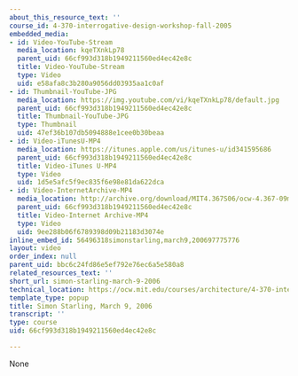 ```yaml
---
about_this_resource_text: ''
course_id: 4-370-interrogative-design-workshop-fall-2005
embedded_media:
- id: Video-YouTube-Stream
  media_location: kqeTXnkLp78
  parent_uid: 66cf993d318b1949211560ed4ec42e8c
  title: Video-YouTube-Stream
  type: Video
  uid: e58afa8c3b280a9056dd03935aa1c0af
- id: Thumbnail-YouTube-JPG
  media_location: https://img.youtube.com/vi/kqeTXnkLp78/default.jpg
  parent_uid: 66cf993d318b1949211560ed4ec42e8c
  title: Thumbnail-YouTube-JPG
  type: Thumbnail
  uid: 47ef36b107db5094888e1cee0b30beaa
- id: Video-iTunesU-MP4
  media_location: https://itunes.apple.com/us/itunes-u/id341595686
  parent_uid: 66cf993d318b1949211560ed4ec42e8c
  title: Video-iTunes U-MP4
  type: Video
  uid: 1d5e5afc5f9ec835f6e98e81da622dca
- id: Video-InternetArchive-MP4
  media_location: http://archive.org/download/MIT4.367S06/ocw-4.367-09mar2006_300K.mp4
  parent_uid: 66cf993d318b1949211560ed4ec42e8c
  title: Video-Internet Archive-MP4
  type: Video
  uid: 9ee288b06f6789398d09b21183d3074e
inline_embed_id: 56496318simonstarling,march9,200697775776
layout: video
order_index: null
parent_uid: bbc6c24fd86e5ef792e76ec6a5e580a8
related_resources_text: ''
short_url: simon-starling-march-9-2006
technical_location: https://ocw.mit.edu/courses/architecture/4-370-interrogative-design-workshop-fall-2005/lecture-notes/simon-starling-march-9-2006
template_type: popup
title: Simon Starling, March 9, 2006
transcript: ''
type: course
uid: 66cf993d318b1949211560ed4ec42e8c

---
```

None